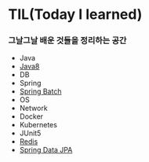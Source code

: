 # TIL(Today I learned)

### 그날그날 배운 것들을 정리하는 공간

* Java
* [Java8](https://github.com/mentalK94/TIL/tree/master/java8)
* DB
* Spring
* [Spring Batch](https://github.com/pinest94/TIL/tree/master/SpringBatch)
* OS
* Network
* Docker
* Kubernetes
* JUnit5
* [Redis](https://github.com/mentalK94/TIL/tree/master/Redis)
* [Spring Data JPA](https://github.com/mentalK94/TIL/tree/master/JPA)
